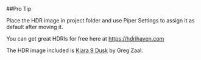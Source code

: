 ##Pro Tip  

Place the HDR image in project folder and use Piper Settings to assign it as default after moving it.

You can get great HDRIs for free here at https://hdrihaven.com

The HDR image included is [Kiara 9 Dusk](https://hdrihaven.com/hdri/?h=kiara_9_dusk) by Greg Zaal.
